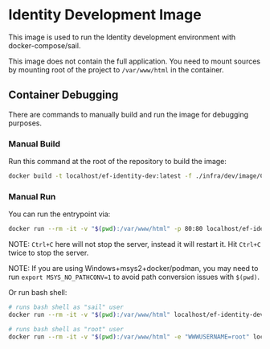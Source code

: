 # Identity Development Image

This image is used to run the Identity development environment with docker-compose/sail.

This image does not contain the full application.
You need to mount sources by mounting root of the project to `/var/www/html` in the container.

## Container Debugging

There are commands to manually build and run the image for debugging purposes.

### Manual Build

Run this command at the root of the repository to build the image:

```bash
docker build -t localhost/ef-identity-dev:latest -f ./infra/dev/image/Containerfile ./infra/dev/image
```

### Manual Run

You can run the entrypoint via:

```bash
docker run --rm -it -v "$(pwd):/var/www/html" -p 80:80 localhost/ef-identity-dev:latest
```

NOTE: `Ctrl+C` here will not stop the server, instead it will restart it. Hit `Ctrl+C` twice to stop the server.

NOTE: If you are using Windows+msys2+docker/podman, you may need to run `export MSYS_NO_PATHCONV=1`
to avoid path conversion issues with `$(pwd)`.

Or run bash shell:

```bash
# runs bash shell as "sail" user
docker run --rm -it -v "$(pwd):/var/www/html" localhost/ef-identity-dev:latest bash

# runs bash shell as "root" user
docker run --rm -it -v "$(pwd):/var/www/html" -e "WWWUSERNAME=root" localhost/ef-identity-dev:latest bash
```
